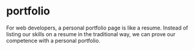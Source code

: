 # portfolio
For web developers, a personal portfolio page is like a resume. Instead of listing our skills on a resume in the traditional way, we can prove our competence with a personal portfolio.


